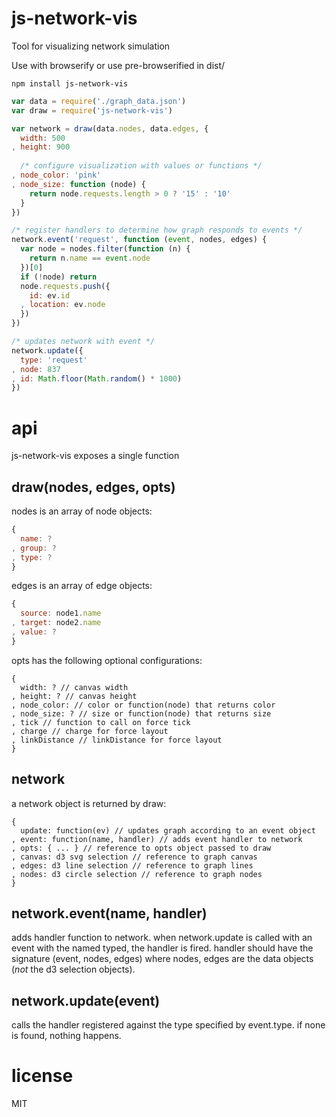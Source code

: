 # js-network-vis
Tool for visualizing network simulation

Use with browserify or use pre-browserified in dist/

```npm install js-network-vis```

```js
var data = require('./graph_data.json')
var draw = require('js-network-vis')

var network = draw(data.nodes, data.edges, {
  width: 500
, height: 900
  
  /* configure visualization with values or functions */
, node_color: 'pink'
, node_size: function (node) {
    return node.requests.length > 0 ? '15' : '10'
  }  
})

/* register handlers to determine how graph responds to events */
network.event('request', function (event, nodes, edges) {
  var node = nodes.filter(function (n) {
    return n.name == event.node
  })[0]
  if (!node) return
  node.requests.push({
    id: ev.id
  , location: ev.node
  })
})

/* updates network with event */
network.update({
  type: 'request'
, node: 837
, id: Math.floor(Math.random() * 1000)
})

```

# api

js-network-vis exposes a single function

## draw(nodes, edges, opts)
nodes is an array of node objects:

```js
{
  name: ?
, group: ?
, type: ?
}
```

edges is an array of edge objects:
```js
{
  source: node1.name
, target: node2.name
, value: ?
}
```

opts has the following optional configurations:
```
{
  width: ? // canvas width
, height: ? // canvas height
, node_color: // color or function(node) that returns color
, node_size: ? // size or function(node) that returns size
, tick // function to call on force tick
, charge // charge for force layout
, linkDistance // linkDistance for force layout
}
```

## network
a network object is returned by draw:

```
{
  update: function(ev) // updates graph according to an event object
, event: function(name, handler) // adds event handler to network
, opts: { ... } // reference to opts object passed to draw
, canvas: d3 svg selection // reference to graph canvas 
, edges: d3 line selection // reference to graph lines
, nodes: d3 circle selection // reference to graph nodes
}
```

## network.event(name, handler)
adds handler function to network. when network.update is called with an event with the named typed, the handler is fired. handler should have the signature (event, nodes, edges) where nodes, edges are the data objects (*not* the d3 selection objects).

## network.update(event)
calls the handler registered against the type specified by event.type. if none is found, nothing happens.

# license
MIT

